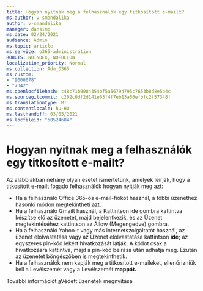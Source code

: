 ```yaml
---
title: Hogyan nyitnak meg a felhasználók egy titkosított e-mailt?
ms.author: v-smandalika
author: v-smandalika
manager: dansimp
ms.date: 02/24/2021
audience: Admin
ms.topic: article
ms.service: o365-administration
ROBOTS: NOINDEX, NOFOLLOW
localization_priority: Normal
ms.collection: Adm_O365
ms.custom:
- "9000078"
- "7342"
ms.openlocfilehash: c48c71b9084354bf5a56794795c7653b8d8e5b4c
ms.sourcegitcommit: c202c0df2d141e63f4f7eb13a56efbfc2f57348f
ms.translationtype: MT
ms.contentlocale: hu-HU
ms.lasthandoff: 03/05/2021
ms.locfileid: "50524684"
---
```

# <a name="how-users-open-an-encrypted-email-message"></a>Hogyan nyitnak meg a felhasználók egy titkosított e-mailt?

Az alábbiakban néhány olyan esetet ismertetünk, amelyek leírják, hogy a titkosított e-mailt fogadó felhasználók hogyan nyitják meg azt:

- Ha a felhasználó Office 365-ös e-mail-fiókot használ, a többi üzenethez hasonló módon megtekintheti azt.
- Ha a felhasználó Gmailt használ,  a Kattintson ide gombra kattintva készítse elő  az üzenetet, majd bejelentkezik, és az Üzenet megtekintéséhez kattintson az Allow (Megengedve) gombra.
- Ha a felhasználó Yahoo-t vagy más internetszolgáltatót használ, az üzenet elolvastatása vagy az Üzenet elolvastatása kattintson **ide;**  az egyszeres pin-kód lekért hivatkozását látják. A kódot csak a hivatkozásra kattintva, majd a pin-kód beírása után adhatja meg. Ezután az üzenetet böngészőben is megtekinthetik.
- Ha a felhasználók nem kapják meg a titkosított  e-maileket, ellenőrizniük kell a Levélszemét vagy a Levélszemét **mappát.**

További információt [a](https://support.microsoft.com/topic/how-do-i-open-a-protected-message-1157a286-8ecc-4b1e-ac43-2a608fbf3098)Védett üzenetek megnyitása